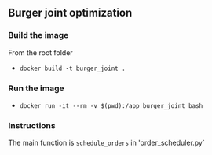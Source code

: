 ## Burger joint optimization

### Build the image
From the root folder

* ```docker build -t burger_joint .```

### Run the image

* ```docker run -it --rm -v $(pwd):/app burger_joint bash```

### Instructions
The main function is `schedule_orders` in 'order_scheduler.py`
